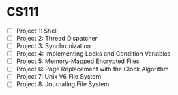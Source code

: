 # CS111

- [ ] Project 1: Shell
- [ ] Project 2: Thread Dispatcher
- [ ] Project 3: Synchronization
- [ ] Project 4: Implementing Locks and Condition Variables
- [ ] Project 5: Memory-Mapped Encrypted Files
- [ ] Project 6: Page Replacement with the Clock Algorithm
- [ ] Project 7: Unix V6 File System
- [ ] Project 8: Journaling File System